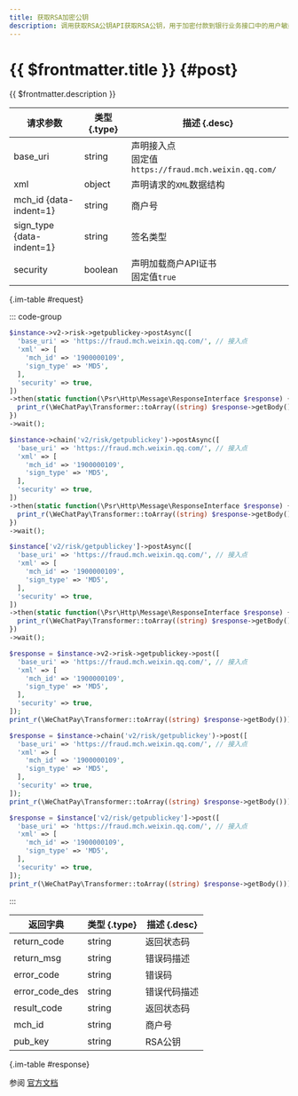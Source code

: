 ```yaml
---
title: 获取RSA加密公钥
description: 调用获取RSA公钥API获取RSA公钥，用于加密付款到银行业务接口中的用户敏感信息。
---
```


# {{ $frontmatter.title }} {#post}

{{ $frontmatter.description }}

| 请求参数 | 类型 {.type} | 描述 {.desc}
| --- | --- | ---
| base_uri | string | 声明接入点<br/>固定值`https://fraud.mch.weixin.qq.com/`
| xml | object | 声明请求的`XML`数据结构
| mch_id {data-indent=1} | string | 商户号
| sign_type {data-indent=1} | string | 签名类型
| security | boolean | 声明加载商户API证书<br/>固定值`true`

{.im-table #request}

::: code-group

```php [异步纯链式]
$instance->v2->risk->getpublickey->postAsync([
  'base_uri' => 'https://fraud.mch.weixin.qq.com/', // 接入点
  'xml' => [
    'mch_id' => '1900000109',
    'sign_type' => 'MD5',
  ],
  'security' => true,
])
->then(static function(\Psr\Http\Message\ResponseInterface $response) {
  print_r(\WeChatPay\Transformer::toArray((string) $response->getBody()));
})
->wait();
```

```php [异步声明式]
$instance->chain('v2/risk/getpublickey')->postAsync([
  'base_uri' => 'https://fraud.mch.weixin.qq.com/', // 接入点
  'xml' => [
    'mch_id' => '1900000109',
    'sign_type' => 'MD5',
  ],
  'security' => true,
])
->then(static function(\Psr\Http\Message\ResponseInterface $response) {
  print_r(\WeChatPay\Transformer::toArray((string) $response->getBody()));
})
->wait();
```

```php [异步属性式]
$instance['v2/risk/getpublickey']->postAsync([
  'base_uri' => 'https://fraud.mch.weixin.qq.com/', // 接入点
  'xml' => [
    'mch_id' => '1900000109',
    'sign_type' => 'MD5',
  ],
  'security' => true,
])
->then(static function(\Psr\Http\Message\ResponseInterface $response) {
  print_r(\WeChatPay\Transformer::toArray((string) $response->getBody()));
})
->wait();
```

```php [同步纯链式]
$response = $instance->v2->risk->getpublickey->post([
  'base_uri' => 'https://fraud.mch.weixin.qq.com/', // 接入点
  'xml' => [
    'mch_id' => '1900000109',
    'sign_type' => 'MD5',
  ],
  'security' => true,
]);
print_r(\WeChatPay\Transformer::toArray((string) $response->getBody()));
```

```php [同步声明式]
$response = $instance->chain('v2/risk/getpublickey')->post([
  'base_uri' => 'https://fraud.mch.weixin.qq.com/', // 接入点
  'xml' => [
    'mch_id' => '1900000109',
    'sign_type' => 'MD5',
  ],
  'security' => true,
]);
print_r(\WeChatPay\Transformer::toArray((string) $response->getBody()));
```

```php [同步属性式]
$response = $instance['v2/risk/getpublickey']->post([
  'base_uri' => 'https://fraud.mch.weixin.qq.com/', // 接入点
  'xml' => [
    'mch_id' => '1900000109',
    'sign_type' => 'MD5',
  ],
  'security' => true,
]);
print_r(\WeChatPay\Transformer::toArray((string) $response->getBody()));
```

:::

| 返回字典 | 类型 {.type} | 描述 {.desc}
| --- | --- | ---
| return_code | string | 返回状态码
| return_msg | string | 错误码描述
| error_code | string | 错误码
| error_code_des | string | 错误代码描述
| result_code | string | 返回状态码
| mch_id | string | 商户号
| pub_key | string | RSA公钥

{.im-table #response}

参阅 [官方文档](https://pay.weixin.qq.com/wiki/doc/api/tools/mch_pay_yhk.php?chapter=24_7&index=4)
